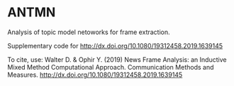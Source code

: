 # ANTMN
Analysis of topic model netoworks for frame extraction.

Supplementary code for http://dx.doi.org/10.1080/19312458.2019.1639145

To cite, use: 
Walter D. & Ophir Y. (2019) News Frame Analysis: an Inductive Mixed Method Computational Approach. Communication Methods and Measures. http://dx.doi.org/10.1080/19312458.2019.1639145

